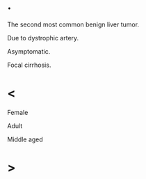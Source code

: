 # .

The second most common benign liver tumor.

Due to dystrophic artery.

Asymptomatic.

Focal cirrhosis.

# <

Female

Adult

Middle aged

# >

